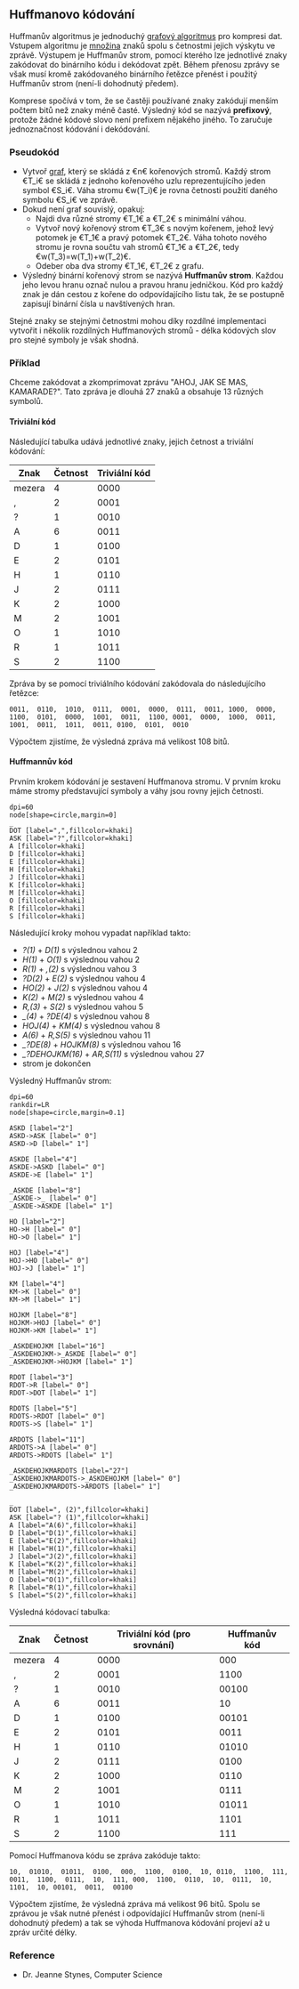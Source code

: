 ## Huffmanovo kódování

Huffmanův algoritmus je jednoduchý [grafový algoritmus](wiki/grafovy-algoritmus) pro kompresi dat. Vstupem algoritmu je [množina](wiki/mnozina) znaků spolu s četnostmi jejich výskytu ve zprávě. Výstupem je Huffmanův strom, pomocí kterého lze jednotlivé znaky zakódovat do binárního kódu i dekódovat zpět. Během přenosu zprávy se však musí kromě zakódovaného binárního řetězce přenést i použitý Huffmanův strom (není-li dohodnutý předem).

Komprese spočívá v tom, že se častěji používané znaky zakódují menším počtem bitů než znaky méně časté. Výsledný kód se nazývá **prefixový**, protože žádné kódové slovo není prefixem nějakého jiného. To zaručuje jednoznačnost kódování i dekódování.

### Pseudokód

- Vytvoř [graf](wiki/graf), který se skládá z €n€ kořenových stromů. Každý strom €T_i€ se skládá z jednoho kořenového uzlu reprezentujícího jeden symbol €S_i€. Váha stromu €w(T_i)€ je rovna četnosti použití daného symbolu €S_i€ ve zprávě.
- Dokud není graf souvislý, opakuj:
  - Najdi dva různé stromy €T_1€ a €T_2€ s minimální váhou.
  - Vytvoř nový kořenový strom €T_3€ s novým kořenem, jehož levý potomek je €T_1€ a pravý potomek €T_2€. Váha tohoto nového stromu je rovna součtu vah stromů €T_1€ a €T_2€, tedy €w(T_3)=w(T_1)+w(T_2)€.
  - Odeber oba dva stromy €T_1€, €T_2€ z grafu.
- Výsledný binární kořenový strom se nazývá **Huffmanův strom**. Každou jeho levou hranu označ nulou a pravou hranu jedničkou. Kód pro každý znak je dán cestou z kořene do odpovídajícího listu tak, že se postupně zapisují binární čísla u navštívených hran.

Stejné znaky se stejnými četnostmi mohou díky rozdílné implementaci vytvořit i několik rozdílných Huffmanových stromů - délka kódových slov pro stejné symboly je však shodná.

### Příklad

Chceme zakódovat a zkomprimovat zprávu "AHOJ, JAK SE MAS, KAMARADE?". Tato zpráva je dlouhá 27 znaků a obsahuje 13 různých symbolů.

#### Triviální kód

Následující tabulka udává jednotlivé znaky, jejich četnost a triviální kódování:

| Znak | Četnost | Triviální kód |
|---|---|---|
| mezera | 4 | 0000 |
| , | 2 | 0001 |
| ? | 1 | 0010 |
| A | 6 | 0011 |
| D | 1 | 0100 |
| E | 2 | 0101 |
| H | 1 | 0110 |
| J | 2 | 0111 |
| K | 2 | 1000 |
| M | 2 | 1001 |
| O | 1 | 1010 |
| R | 1 | 1011 |
| S | 2 | 1100 |

Zpráva by se pomocí triviálního kódování zakódovala do následujícího řetězce:

`0011,  0110,  1010,  0111,  0001,  0000,  0111,  0011, 1000,  0000,  1100,  0101,  0000,  1001,  0011,  1100, 0001,  0000,  1000,  0011,  1001,  0011,  1011,  0011, 0100,  0101,  0010`

Výpočtem zjistíme, že výsledná zpráva má velikost 108 bitů.

#### Huffmannův kód

Prvním krokem kódování je sestavení Huffmanova stromu. V prvním kroku máme stromy představující symboly a váhy jsou rovny jejich četnosti.

```dot:digraph
dpi=60
node[shape=circle,margin=0]
_
DOT [label=",",fillcolor=khaki]
ASK [label="?",fillcolor=khaki]
A [fillcolor=khaki]
D [fillcolor=khaki]
E [fillcolor=khaki]
H [fillcolor=khaki]
J [fillcolor=khaki]
K [fillcolor=khaki]
M [fillcolor=khaki]
O [fillcolor=khaki]
R [fillcolor=khaki]
S [fillcolor=khaki]
```

Následující kroky mohou vypadat například takto:

- *?(1)* + *D(1)* s výslednou vahou 2
- *H(1)* + *O(1)* s výslednou vahou 2
- *R(1)* + *,(2)* s výslednou vahou 3
- *?D(2)* + *E(2)* s výslednou vahou 4
- *HO(2)* + *J(2)* s výslednou vahou 4
- *K(2)* + *M(2)* s výslednou vahou 4
- *R,(3)* + *S(2)* s výslednou vahou 5
- *_(4)* + *?DE(4)* s výslednou vahou 8
- *HOJ(4)* + *KM(4)* s výslednou vahou 8
- *A(6)* + *R,S(5)* s výslednou vahou 11
- *_?DE(8)* + *HOJKM(8)* s výslednou vahou 16
- *_?DEHOJKM(16)* + *AR,S(11)* s výslednou vahou 27
- strom je dokončen

Výsledný Huffmanův strom:

```dot:digraph
dpi=60
rankdir=LR
node[shape=circle,margin=0.1]

ASKD [label="2"]
ASKD->ASK [label=" 0"]
ASKD->D [label=" 1"]

ASKDE [label="4"]
ASKDE->ASKD [label=" 0"]
ASKDE->E [label=" 1"]

_ASKDE [label="8"]
_ASKDE->_ [label=" 0"]
_ASKDE->ASKDE [label=" 1"]

HO [label="2"]
HO->H [label=" 0"]
HO->O [label=" 1"]

HOJ [label="4"]
HOJ->HO [label=" 0"]
HOJ->J [label=" 1"]

KM [label="4"]
KM->K [label=" 0"]
KM->M [label=" 1"]

HOJKM [label="8"]
HOJKM->HOJ [label=" 0"]
HOJKM->KM [label=" 1"]

_ASKDEHOJKM [label="16"]
_ASKDEHOJKM->_ASKDE [label=" 0"]
_ASKDEHOJKM->HOJKM [label=" 1"]

RDOT [label="3"]
RDOT->R [label=" 0"]
RDOT->DOT [label=" 1"]

RDOTS [label="5"]
RDOTS->RDOT [label=" 0"]
RDOTS->S [label=" 1"]

ARDOTS [label="11"]
ARDOTS->A [label=" 0"]
ARDOTS->RDOTS [label=" 1"]

_ASKDEHOJKMARDOTS [label="27"]
_ASKDEHOJKMARDOTS->_ASKDEHOJKM [label=" 0"]
_ASKDEHOJKMARDOTS->ARDOTS [label=" 1"]

_
DOT [label=", (2)",fillcolor=khaki]
ASK [label="? (1)",fillcolor=khaki]
A [label="A(6)",fillcolor=khaki]
D [label="D(1)",fillcolor=khaki]
E [label="E(2)",fillcolor=khaki]
H [label="H(1)",fillcolor=khaki]
J [label="J(2)",fillcolor=khaki]
K [label="K(2)",fillcolor=khaki]
M [label="M(2)",fillcolor=khaki]
O [label="O(1)",fillcolor=khaki]
R [label="R(1)",fillcolor=khaki]
S [label="S(2)",fillcolor=khaki]
```

Výsledná kódovací tabulka:

| Znak | Četnost | Triviální kód (pro srovnání) | Huffmanův kód |
|---|---|---|---|
| mezera | 4 | 0000 | 000 |
| , | 2 | 0001 | 1100 |
| ? | 1 | 0010 | 00100 |
| A | 6 | 0011 | 10 |
| D | 1 | 0100 | 00101 |
| E | 2 | 0101 | 0011 |
| H | 1 | 0110 | 01010 |
| J | 2 | 0111 | 0100 |
| K | 2 | 1000 | 0110 |
| M | 2 | 1001 | 0111 |
| O | 1 | 1010 | 01011 |
| R | 1 | 1011 | 1101 |
| S | 2 | 1100 | 111 |

Pomocí Huffmanova kódu se zpráva zakóduje takto:

`10,  01010,  01011,  0100,  000,  1100,  0100,  10, 0110,  1100,  111,  0011,  1100,  0111,  10,  111, 000,  1100,  0110,  10,  0111,  10,  1101,  10, 00101,  0011,  00100`

Výpočtem zjistíme, že výsledná zpráva má velikost 96 bitů. Spolu se zprávou je však nutné přenést i odpovídající Huffmanův strom (není-li dohodnutý předem) a tak se výhoda Huffmanova kódování projeví až u zpráv určité délky.

### Reference

- Dr. Jeanne Stynes, Computer Science

